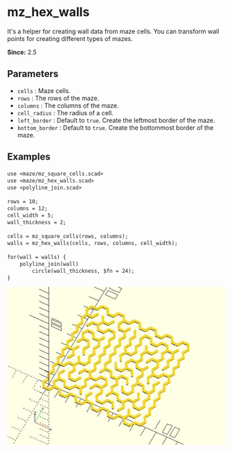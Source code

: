 # mz_hex_walls

It's a helper for creating wall data from maze cells. You can transform wall points for creating different types of mazes.

**Since:** 2.5

## Parameters

- `cells` : Maze cells.
- `rows` : The rows of the maze.
- `columns` : The columns of the maze.
- `cell_radius` : The radius of a cell.
- `left_border` : Default to `true`. Create the leftmost border of the maze.
- `bottom_border` : Default to `true`. Create the bottommost border of the maze.

## Examples
    
	use <maze/mz_square_cells.scad>
	use <maze/mz_hex_walls.scad>
	use <polyline_join.scad>

	rows = 10;
	columns = 12;
	cell_width = 5;
	wall_thickness = 2;

	cells = mz_square_cells(rows, columns);
	walls = mz_hex_walls(cells, rows, columns, cell_width);

	for(wall = walls) {
		polyline_join(wall) 
		    circle(wall_thickness, $fn = 24);
	}
	
![mz_hex_walls](images/lib3x-mz_hex_walls-1.JPG)